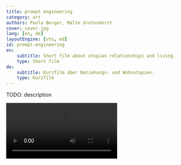 ```yaml
---
title: prompt engineering
category: art
authors: Paula Berger, Malte Grotendorst
cover: cover.jpg
lang: [en, de]
layoutEngine: [vto, md]
id: prompt-engineering
en:
    subtitle: Short film about utopian relationships and living.
    type: Short film
de:
    subtitle: Kurzfilm über Beziehungs- und Wohnutopien.
    type: Kurzfilm
---
```


TODO: description

<video src="/{{ id }}/241006_Fiction_Part1.mp4" controls></video>
